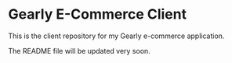 # Gearly E-Commerce Client

This is the client repository for my Gearly e-commerce application.

The README file will be updated very soon.
